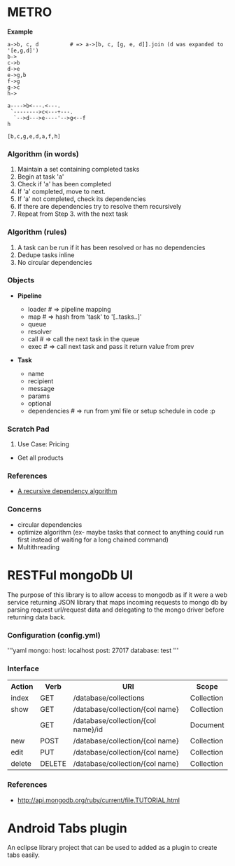 METRO
=====

**Example**

    a->b, c, d          # => a->[b, c, [g, e, d]].join (d was expanded to '[e,g,d]')
    b->
    c->b
    d->e
    e->g,b
    f->g
    g->c
    h->
    
    a---->b<---.<---.
     `-------->c<---+---.
      `-->d--->e----'-->g<--f
    h
    
    [b,c,g,e,d,a,f,h]

### Algorithm (in words)

1. Maintain a set containing completed tasks
2. Begin at task 'a'
3. Check if 'a' has been completed
4. If 'a' completed, move to next.
5. If 'a' not completed, check its dependencies
6. If there are dependencies try to resolve them recursively
7. Repeat from Step 3. with the next task

### Algorithm (rules)

1. A task can be run if it has been resolved or has no dependencies
2. Dedupe tasks inline
3. No circular dependencies

### Objects

- **Pipeline**
  - loader              # => pipeline mapping
  - map                 # => hash from 'task' to '[..tasks..]'
  - queue
  - resolver
  - call                # => call the next task in the queue
  - exec                # => call next task and pass it return value from prev

- **Task**
  - name
  - recipient
  - message
  - params
  - optional
  - dependencies        # => run from yml file or setup schedule in code :p

### Scratch Pad

1. Use Case: Pricing
  - Get all products

### References

- [A recursive dependency algorithm](http://www.electricmonk.nl/log/2008/08/07/dependency-resolving-algorithm/)

### Concerns

- circular dependencies
- optimize algorithm (ex- maybe tasks that connect to anything could run first instead of waiting for a long chained command)
- Multithreading


RESTFul mongoDb UI
==================
The purpose of this library is to allow access to mongodb as if it were a web service returning JSON
library that maps incoming requests to mongo db by parsing request url/request data and delegating to the mongo driver before returning data back.

### Configuration (config.yml)

'''yaml
mongo:
  host: localhost
  post: 27017
  database: test
'''

### Interface

<table>
    <tr>
        <th>Action</th>
        <th>Verb</th>
        <th>URI</th>
        <th>Scope</th>
    </tr>
    <tr>
        <td>index</td>
        <td>GET</td>
        <td>/database/collections</td>
        <td>Collection</td>
    </tr>
    <tr>
        <td>show</td>
        <td>GET</td>
        <td>/database/collection/{col name}</td>
        <td>Collection</td>
    </tr>
    <tr>
        <td></td>
        <td>GET</td>
        <td>/database/collection/{col name}/id</td>
        <td>Document</td>
    </tr>
    <tr>
        <td>new</td>
        <td>POST</td>
        <td>/database/collection/{col name}</td>
        <td>Collection</td>
    </tr>
    <tr>
        <td>edit</td>
        <td>PUT</td>
        <td>/database/collection/{col name}</td>
        <td>Collection</td>
    </tr>
    <tr>
        <td>delete</td>
        <td>DELETE</td>
        <td>/database/collection/{col name}</td>
        <td>Collection</td>
    </tr>
</table>

### References

- http://api.mongodb.org/ruby/current/file.TUTORIAL.html

Android Tabs plugin
===================
An eclipse library project that can be used to added as a plugin to create tabs easily.